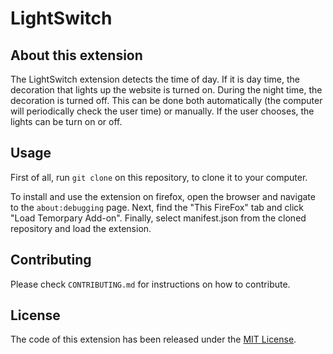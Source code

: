 # LightSwitch

## About this extension

The LightSwitch extension detects the time of day. If it is day time, the decoration that lights up the website is turned on. During the night time, the decoration is turned off. This can be done both automatically (the computer will periodically check the user time) or manually. If the user chooses, the lights can be turn on or off.  

## Usage

First of all, run `git clone` on this repository, to clone it to your computer.

To install and use the extension on firefox, open the browser and navigate to the `about:debugging` page. Next, find the "This FireFox" tab and click "Load Temorpary Add-on". Finally, select manifest.json from the cloned repository and load the extension.

## Contributing

Please check `CONTRIBUTING.md` for instructions on how to contribute.

## License

The code of this extension has been released under the [MIT License](https://opensource.org/licenses/MIT).
